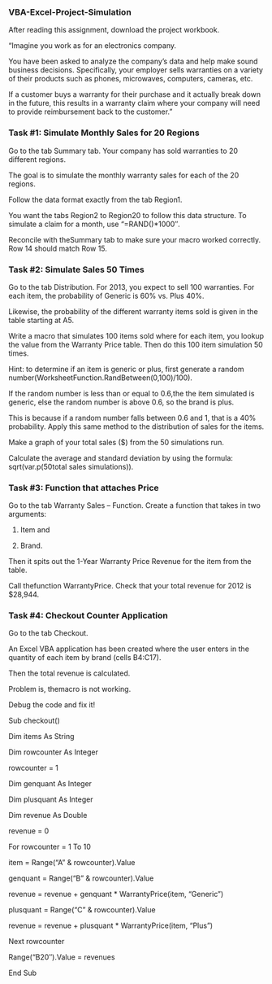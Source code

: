 ### VBA-Excel-Project-Simulation
After reading this assignment, download the project workbook.

“Imagine you work as for an electronics company. 

You have been asked to analyze the company’s data and help make sound business decisions. Specifically, your employer sells warranties on a variety of their
products such as phones, microwaves, computers, cameras, etc. 

If a customer buys a warranty for their purchase and it actually break down in the future, this results in a warranty claim where your company will need to provide reimbursement back to the customer.”

### Task #1: Simulate Monthly Sales for 20 Regions

Go to the tab Summary tab. Your company has sold warranties to 20 different regions.

The goal is to simulate the monthly warranty sales for each of the 20 regions. 

Follow the data format exactly from the tab Region1. 

You want the tabs Region2 to Region20 to follow this data structure. To simulate a claim for a month, use “=RAND()*1000″. 

Reconcile with theSummary tab to make sure your macro worked correctly. Row 14 should match Row 15.

### Task #2: Simulate Sales 50 Times

Go to the tab Distribution. For 2013, you expect to sell 100 warranties. For each item, the probability of Generic is 60% vs. Plus 40%.

Likewise, the probability of the different warranty items sold is given in the table starting at A5. 

Write a macro that simulates 100 items sold where for each item, you lookup the value from the Warranty Price table. Then do this 100 item simulation 50 times. 

Hint: to determine if an item is generic or plus, first generate a random number(WorksheetFunction.RandBetween(0,100)/100). 

If the random number is less than or equal to 0.6,the the item simulated is generic, else the random number is above 0.6, so the brand is plus.

This is because if a random number falls between 0.6 and 1, that is a 40% probability. Apply this same method to the distribution of sales for the items.

Make a graph of your total sales ($) from the 50 simulations run. 

Calculate the average and standard deviation by using the formula: sqrt(var.p(50total sales simulations)).

### Task #3: Function that attaches Price

Go to the tab Warranty Sales – Function. Create a function that takes in two arguments: 

1) Item and

2) Brand. 

Then it spits out the 1-Year Warranty Price Revenue for the item from the table. 

Call thefunction WarrantyPrice. Check that your total revenue for 2012 is $28,944.


### Task #4: Checkout Counter Application

Go to the tab Checkout. 

An Excel VBA application has been created where the user enters in the quantity of each item by brand (cells B4:C17). 

Then the total revenue is calculated. 

Problem is, themacro is not working. 

Debug the code and fix it!

Sub checkout()

Dim items As String

Dim rowcounter As Integer

rowcounter = 1

Dim genquant As Integer

Dim plusquant As Integer

Dim revenue As Double

revenue = 0

For rowcounter = 1 To 10

item = Range(“A” & rowcounter).Value

genquant = Range(“B” & rowcounter).Value

revenue = revenue + genquant * WarrantyPrice(item, “Generic”)

plusquant = Range(“C” & rowcounter).Value

revenue = revenue + plusquant * WarrantyPrice(item, “Plus”)

Next rowcounter

Range(“B20″).Value = revenues

End Sub
